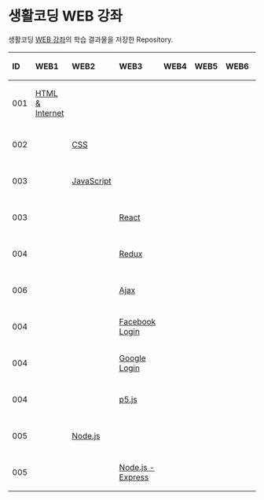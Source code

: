 # 생활코딩 WEB 강좌

생활코딩 [WEB 강좌](https://opentutorials.org/course/3083)의 학습 결과물을 저장한 Repository.

| ID  |WEB1|WEB2|WEB3|WEB4|WEB5|WEB6|WEB7| 학습 내용 | 완료 |
| :-- | :--- | :-------- | :--- | :-- | :-- | :-- | :-------------------------------------------------------------------------------------------------------- | :----------------------------------------------------------- | :-: |
| 001 |[HTML & Internet](https://github.com/hwahyeon/Web_Open/tree/main/WEB1%20-%20HTML%20%26%20Internet)|| |   |   |   | | [강의 소개](https://opentutorials.org/course/3084)<br>· HTML |  ○  |
| 002 |      |[CSS](https://github.com/hwahyeon/Web_Open/tree/main/WEB2%20-%20CSS) |      |     |     |     |  | [강의 소개](https://opentutorials.org/course/3086)<br>· CSS  |  ○  |
| 003 |      |[JavaScript]()|      |     |     |     |  | [강의 소개](https://opentutorials.org/course/3085)<br>·      |
| 003 |      |           |[React]()|     |     |     |  | [강의 소개]()<br>·                                           |     |
| 004 |      |           |[Redux]()|     |     |     | | [강의 소개]()<br>·                                           |     |
| 006 |      |           |[Ajax]()|     |     |     |    | [강의 소개](https://opentutorials.org/course/3281)<br>·      |     
| 004 |      |           |[Facebook Login]() |     |     |     | | [강의 소개](https://opentutorials.org/course/3423)<br>·      |     |
| 004 |      |           |[Google Login]()|     |     |     | | [강의 소개](https://opentutorials.org/course/3424)<br>·      |     |
| 004 |      |           |[p5.js]()|     |     |     |   | [강의 소개](https://opentutorials.org/course/4659)<br>·      |     
| 005 |      |[Node.js]()|      |     |     |     |          | [강의 소개](https://opentutorials.org/course/3332)<br>·      |     
| 005 |      |           |[Node.js - Express]()|     |     |     |     |  [강의 소개](https://opentutorials.org/course/3370)<br>·      |     

